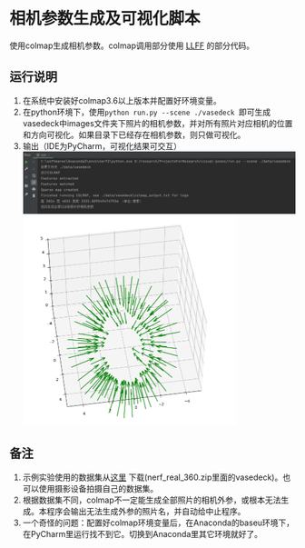# 相机参数生成及可视化脚本

使用colmap生成相机参数。colmap调用部分使用 [LLFF](https://github.com/Fyusion/LLFF) 的部分代码。
## 运行说明
1. 在系统中安装好colmap3.6以上版本并配置好环境变量。
2. 在python环境下，使用```python run.py --scene ./vasedeck ```即可生成vasedeck中images文件夹下照片的相机参数，并对所有照片对应相机的位置和方向可视化。如果目录下已经存在相机参数，则只做可视化。
3. 输出（IDE为PyCharm，可视化结果可交互）
   <img src="./pic/命令行输出.png" alt="命令行输出" style="zoom:50%;" />
   <img src="./pic/可视化.png" alt="可视化" style="zoom:50%;" />
## 备注
1. 示例实验使用的数据集从[这里](https://drive.google.com/drive/folders/128yBriW1IG_3NJ5Rp7APSTZsJqdJdfc1) 下载(nerf_real_360.zip里面的vasedeck)。也可以使用摄影设备拍摄自己的数据集。
2. 根据数据集不同，colmap不一定能生成全部照片的相机外参，或根本无法生成。本程序会输出无法生成外参的照片名，并自动给中止程序。
3. 一个奇怪的问题：配置好colmap环境变量后，在Anaconda的baseu环境下，在PyCharm里运行找不到它。切换到Anaconda里其它环境就好了。



